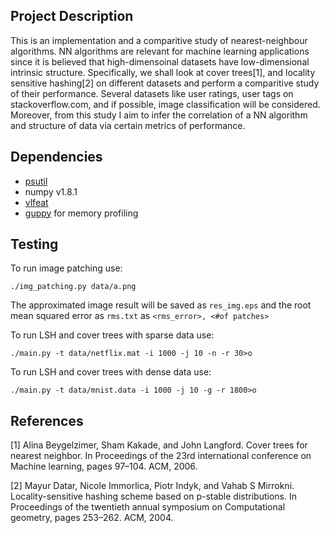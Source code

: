 Project Description
----
This is an implementation and a comparitive study of nearest-neighbour algorithms. NN algorithms are relevant for machine learning applications since it is believed that high-dimensoinal datasets have low-dimensional intrinsic structure. Specifically, we shall look at cover trees[1], and locality sensitive hashing[2] on different datasets and perform a comparitive study of their performance. Several datasets like user ratings, user tags on stackoverflow.com, and if possible, image classification will be considered. Moreover, from this study I aim to infer the correlation of a NN algorithm and structure of data via certain metrics of performance.


Dependencies
---
* [psutil](http://code.google.com/p/psutil/) 
* numpy v1.8.1
* [vlfeat](https://github.com/dougalsutherland/vlfeat-ctypes) 
* [guppy](https://pypi.python.org/pypi/guppy/0.1.9) for memory profiling 

Testing 
---
To run image patching use:

    ./img_patching.py data/a.png

The approximated image result will be saved as `res_img.eps` and the root mean squared error as `rms.txt` as `<rms_error>, <#of patches>`

To run LSH and cover trees with sparse data use:

    ./main.py -t data/netflix.mat -i 1000 -j 10 -n -r 30>o

To run LSH and cover trees with dense data use:

    ./main.py -t data/mnist.data -i 1000 -j 10 -g -r 1800>o

References
----

[1] Alina Beygelzimer, Sham Kakade, and John Langford. Cover trees for nearest neighbor. In Proceedings of the
23rd international conference on Machine learning, pages 97–104. ACM, 2006.

[2] Mayur Datar, Nicole Immorlica, Piotr Indyk, and Vahab S Mirrokni. Locality-sensitive hashing scheme based
on p-stable distributions. In Proceedings of the twentieth annual symposium on Computational geometry, pages
253–262. ACM, 2004.

